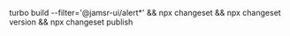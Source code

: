 turbo build --filter='@jamsr-ui/alert*' && npx changeset && npx changeset version && npx changeset publish
